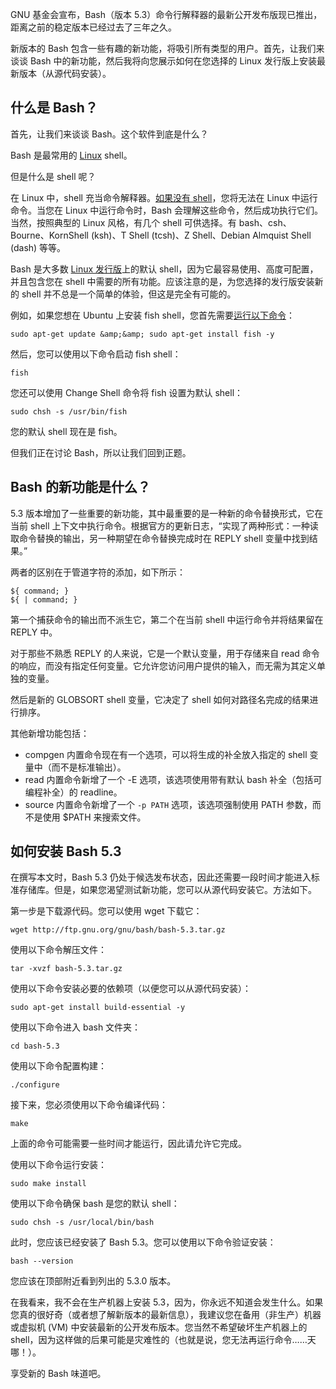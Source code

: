 GNU 基金会宣布，Bash（版本 5.3）命令行解释器的最新公开发布版现已推出，距离之前的稳定版本已经过去了三年之久。

新版本的 Bash 包含一些有趣的新功能，将吸引所有类型的用户。首先，让我们来谈谈 Bash 中的新功能，然后我将向您展示如何在您选择的 Linux 发行版上安装最新版本（从源代码安装）。

## 什么是 Bash？

首先，让我们来谈谈 Bash。这个软件到底是什么？

Bash 是最常用的 [Linux](https://thenewstack.io/learning-linux-start-here/) shell。

但是什么是 shell 呢？

在 Linux 中，shell 充当命令解释器。[如果没有 shell](https://thenewstack.io/jeffrey-snover-remembers-the-fight-to-launch-powershell/)，您将无法在 Linux 中运行命令。当您在 Linux 中运行命令时，Bash 会理解这些命令，然后成功执行它们。当然，按照典型的 Linux 风格，有几个 shell 可供选择。有 bash、csh、Bourne、KornShell (ksh)、T Shell (tcsh)、Z Shell、Debian Almquist Shell (dash) 等等。

Bash 是大多数 [Linux 发行版](https://thenewstack.io/choosing-a-linux-distribution/)上的默认 shell，因为它最容易使用、高度可配置，并且包含您在 shell 中需要的所有功能。应该注意的是，为您选择的发行版安装新的 shell 并不总是一个简单的体验，但这是完全有可能的。

例如，如果您想在 Ubuntu 上安装 fish shell，您首先需要[运行以下命令](https://thenewstack.io/linux-understand-sudo-to-rule-your-server/)：

```
sudo apt-get update &amp;&amp; sudo apt-get install fish -y
```

然后，您可以使用以下命令启动 fish shell：

```
fish
```

您还可以使用 Change Shell 命令将 fish 设置为默认 shell：

```
sudo chsh -s /usr/bin/fish
```

您的默认 shell 现在是 fish。

但我们正在讨论 Bash，所以让我们回到正题。

## Bash 的新功能是什么？

5.3 版本增加了一些重要的新功能，其中最重要的是一种新的命令替换形式，它在当前 shell 上下文中执行命令。根据官方的更新日志，“实现了两种形式：一种读取命令替换的输出，另一种期望在命令替换完成时在 REPLY shell 变量中找到结果。”

两者的区别在于管道字符的添加，如下所示：

```
${ command; }
${ | command; }
```

第一个捕获命令的输出而不派生它，第二个在当前 shell 中运行命令并将结果留在 REPLY 中。

对于那些不熟悉 REPLY 的人来说，它是一个默认变量，用于存储来自 read 命令的响应，而没有指定任何变量。它允许您访问用户提供的输入，而无需为其定义单独的变量。

然后是新的 GLOBSORT shell 变量，它决定了 shell 如何对路径名完成的结果进行排序。

其他新增功能包括：

* compgen 内置命令现在有一个选项，可以将生成的补全放入指定的 shell 变量中（而不是标准输出）。
* read 内置命令新增了一个 -E 选项，该选项使用带有默认 bash 补全（包括可编程补全）的 readline。
* source 内置命令新增了一个 `-p PATH` 选项，该选项强制使用 PATH 参数，而不是使用 $PATH 来搜索文件。

## 如何安装 Bash 5.3

在撰写本文时，Bash 5.3 仍处于候选发布状态，因此还需要一段时间才能进入标准存储库。但是，如果您渴望测试新功能，您可以从源代码安装它。方法如下。

第一步是下载源代码。您可以使用 wget 下载它：

```
wget http://ftp.gnu.org/gnu/bash/bash-5.3.tar.gz
```

使用以下命令解压文件：

```
tar -xvzf bash-5.3.tar.gz
```

使用以下命令安装必要的依赖项（以便您可以从源代码安装）：

```
sudo apt-get install build-essential -y
```

使用以下命令进入 bash 文件夹：

```
cd bash-5.3
```

使用以下命令配置构建：

```
./configure
```

接下来，您必须使用以下命令编译代码：

```
make
```

上面的命令可能需要一些时间才能运行，因此请允许它完成。

使用以下命令运行安装：

```
sudo make install
```

使用以下命令确保 bash 是您的默认 shell：

```
sudo chsh -s /usr/local/bin/bash
```

此时，您应该已经安装了 Bash 5.3。您可以使用以下命令验证安装：

```
bash --version
```

您应该在顶部附近看到列出的 5.3.0 版本。

在我看来，我不会在生产机器上安装 5.3，因为，你永远不知道会发生什么。如果您真的很好奇（或者想了解新版本的最新信息），我建议您在备用（非生产）机器或虚拟机 (VM) 中安装最新的公开发布版本。您当然不希望破坏生产机器上的 shell，因为这样做的后果可能是灾难性的（也就是说，您无法再运行命令……天哪！）。

享受新的 Bash 味道吧。